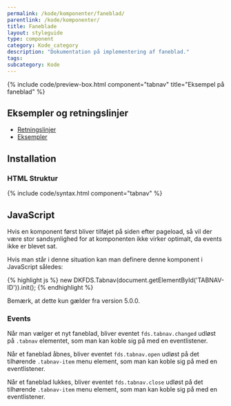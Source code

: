 ```yaml
---
permalink: /kode/komponenter/faneblad/
parentlink: /kode/komponenter/
title: Faneblade
layout: styleguide
type: component
category: Kode_category
description: "Dokumentation på implementering af faneblad."
tags:
subcategory: Kode
---
```


{% include code/preview-box.html component="tabnav" title="Eksempel på faneblad" %}

## Eksempler og retningslinjer
<ul class="nobullet-list">
    <li><a href="/komponenter/faneblad/#retningslinjer">Retningslinjer</a></li>
    <li><a href="/komponenter/faneblad/">Eksempler</a></li>
</ul>

## Installation

### HTML Struktur

{% include code/syntax.html component="tabnav" %}

## JavaScript

Hvis en komponent først bliver tilføjet på siden efter pageload, så vil der være stor sandsynlighed for at komponenten ikke virker optimalt, da events ikke er blevet sat.

Hvis man står i denne situation kan man definere denne komponent i JavaScript således:

{% highlight js %}
new DKFDS.Tabnav(document.getElementById('TABNAV-ID')).init();
{% endhighlight %}

Bemærk, at dette kun gælder fra version 5.0.0.

### Events

Når man vælger et nyt faneblad, bliver eventet `fds.tabnav.changed` udløst på `.tabnav` elementet, som man kan koble sig på med en eventlistener.

Når et faneblad åbnes, bliver eventet `fds.tabnav.open` udløst på det tilhørende `.tabnav-item` menu element, som man kan koble sig på med en eventlistener.

Når et faneblad lukkes, bliver eventet `fds.tabnav.close` udløst på det tilhørende `.tabnav-item` menu element, som man kan koble sig på med en eventlistener.
